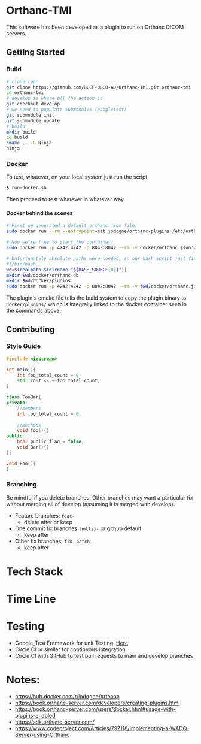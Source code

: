 # Orthanc-TMI

This software has been developed as a plugin to run on Orthanc DICOM servers.
## Getting Started
### Build
```bash
# clone repo
git clone https://github.com/BCCF-UBCO-AD/Orthanc-TMI.git orthanc-tmi
cd orthanc-tmi
# develop is where all the action is
git checkout develop
# we need to populate submodules (googletest)
git submodule init
git submodule update
# build
mkdir build
cd build
cmake .. -G Ninja
ninja
```

### Docker
To test, whatever, on your local system just run the script.
```bash
$ run-docker.sh
```
Then proceed to test whatever in whatever way.

#### Docker behind the scenes
```bash
# First we generated a default orthanc.json file.
sudo docker run --rm --entrypoint=cat jodogne/orthanc-plugins /etc/orthanc/orthanc.json > docker/orthanc.json

# Now we're free to start the container:
sudo docker run -p 4242:4242 -p 8042:8042 --rm -v docker/orthanc.json:/etc/orthanc/orthanc.json:ro -v docker/orthanc-db/:/var/lib/orthanc/db/ -v docker/plugins:/usr/share/orthanc/plugins jodogne/orthanc-plugins

# Unfortunately absolute paths were needed, so our bash script just figures that out for us.
#!/bin/bash
wd=$(realpath $(dirname "${BASH_SOURCE[0]}"))
mkdir $wd/docker/orthanc-db
mkdir $wd/docker/plugins
sudo docker run -p 4242:4242 -p 8042:8042 --rm -v $wd/docker/orthanc.json:/etc/orthanc/orthanc.json:ro -v $wd/docker/orthanc-db/:/var/lib/orthanc/db/ -v $wd/docker/plugins:/usr/share/orthanc/plugins jodogne/orthanc-plugins
```
The plugin's cmake file tells the build system to copy the plugin binary to `docker/plugins/` which is integrally linked to the docker container seen in the commands above.

## Contributing
### Style Guide
```cpp
#include <iostream>

int main(){
    int foo_total_count = 0;
    std::cout << ++foo_total_count;
}

class FooBar{
private:
    //members
    int foo_total_count = 0;
    
    //methods
    void foo(){}
public:
    bool public_flag = false;
    void Bar(){}
};

void Foo(){
}
```

### Branching
Be mindful if you delete branches. Other branches may want a particular fix without merging all of develop (assuming it is merged with develop).

- Feature branches: `feat-`
  - delete after or keep
- One commit fix branches: `hotfix-` or github default
  - keep after
- Other fix branches: `fix-` `patch-`
  - keep after

# Tech Stack

# Time Line

# Testing
  - Google_Test Framework for unit Testing. [Here](https://github.com/google/googletest.git)
  - Circle CI or similar for continuous integration.
  - Circle CI with GitHub to test  pull requests to main and develop branches

# Notes:
- https://hub.docker.com/r/jodogne/orthanc
- https://book.orthanc-server.com/developers/creating-plugins.html
- https://book.orthanc-server.com/users/docker.html#usage-with-plugins-enabled
- https://sdk.orthanc-server.com/
- https://www.codeproject.com/Articles/797118/Implementing-a-WADO-Server-using-Orthanc